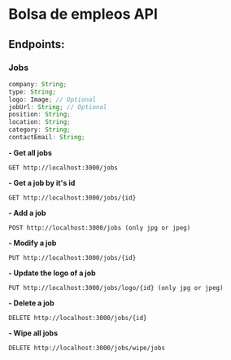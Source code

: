 # Bolsa de empleos API

## Endpoints:

### Jobs

```js
company: String;
type: String;
logo: Image; // Optional
jobUrl: String; // Optional
position: String;
location: String;
category: String;
contactEmail: String;
```

**- Get all jobs**

`GET http://localhost:3000/jobs`

**- Get a job by it's id**

`GET http://localhost:3000/jobs/{id}`

**- Add a job**

`POST http://localhost:3000/jobs (only jpg or jpeg)`

**- Modify a job**

`PUT http://localhost:3000/jobs/{id}`

**- Update the logo of a job**

`PUT http://localhost:3000/jobs/logo/{id} (only jpg or jpeg)`

**- Delete a job**

`DELETE http://localhost:3000/jobs/{id}`

**- Wipe all jobs**

`DELETE http://localhost:3000/jobs/wipe/jobs`
